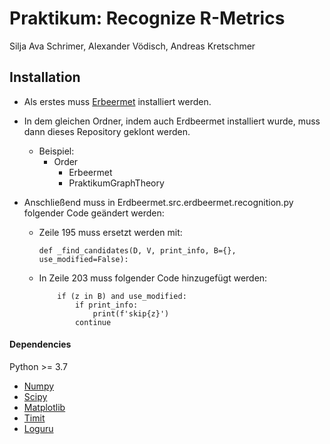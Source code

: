 # Praktikum: Recognize R-Metrics

Silja Ava Schrimer, Alexander Vödisch, Andreas Kretschmer

## Installation

* Als erstes muss [Erbeermet](https://github.com/david-schaller/Erdbeermet) installiert werden.
* In dem gleichen Ordner, indem auch Erdbeermet installiert wurde, muss dann dieses Repository geklont werden.
    - Beispiel:
        - Order
            - Erbeermet
            - PraktikumGraphTheory

* Anschließend muss in Erdbeermet.src.erdbeermet.recognition.py folgender Code geändert werden:
    - Zeile 195 muss ersetzt werden mit: 
        ```
        def _find_candidates(D, V, print_info, B={}, use_modified=False):
        ```

    - In Zeile 203 muss folgender Code hinzugefügt werden:
        ``` 
            if (z in B) and use_modified:
                if print_info:
                    print(f'skip{z}')
                continue 
        ```

#### Dependencies

Python >= 3.7

* [Numpy](https://numpy.org)
* [Scipy](http://www.scipy.org/install.html)
* [Matplotlib](https://matplotlib.org/)
* [Timit](https://docs.python.org/3/library/timeit.html)
* [Loguru](https://loguru.readthedocs.io/en/stable/index.html)

